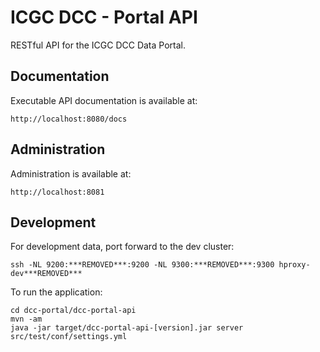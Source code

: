 ICGC DCC - Portal API
===

RESTful API for the ICGC DCC Data Portal. 

Documentation
---

Executable API documentation is available at:

	http://localhost:8080/docs

Administration
---

Administration is available at:

	http://localhost:8081

Development
---

For development data, port forward to the dev cluster:

	ssh -NL 9200:***REMOVED***:9200 -NL 9300:***REMOVED***:9300 hproxy-dev***REMOVED***

To run the application:
	
	cd dcc-portal/dcc-portal-api
	mvn -am
	java -jar target/dcc-portal-api-[version].jar server src/test/conf/settings.yml

